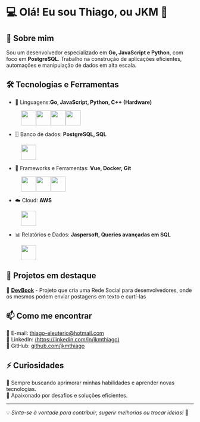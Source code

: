 # 💻 Olá! Eu sou Thiago, ou JKM 👋

## 🚀 Sobre mim
Sou um desenvolvedor especializado em **Go, JavaScript e Python**, com foco em **PostgreSQL**. Trabalho na construção de aplicações eficientes, automações e manipulação de dados em alta escala.

## 🛠️ Tecnologias e Ferramentas  
- 🔹 Linguagens:**Go, JavaScript, Python, C++ (Hardware)**
<div style="display: flex; flex-direction: row; margin-left: 40px;">
  <img loading="lazy" src="https://cdn.jsdelivr.net/gh/devicons/devicon@latest/icons/go/go-original.svg" width="40" height="40" />
  <img loading="lazy" src="https://cdn.jsdelivr.net/gh/devicons/devicon@latest/icons/javascript/javascript-original.svg" width="40" height="40" />
  <img loading="lazy" src="https://cdn.jsdelivr.net/gh/devicons/devicon@latest/icons/python/python-original.svg" width="40" height="40" />
  <img loading="lazy" src="https://cdn.jsdelivr.net/gh/devicons/devicon@latest/icons/arduino/arduino-original-wordmark.svg" width="40" height="40" />
</div>

- 🗄️ Banco de dados: **PostgreSQL, SQL**
<img style="margin-left: 40px" loading="lazy" src="https://cdn.jsdelivr.net/gh/devicons/devicon@latest/icons/postgresql/postgresql-original.svg" width="40" height="40" />

- 🔧 Frameworks e Ferramentas: **Vue, Docker, Git**

<div style="display: flex; flex-direction: row; margin-left: 40px">
  <img loading="lazy" src="https://cdn.jsdelivr.net/gh/devicons/devicon@latest/icons/vuejs/vuejs-original.svg" width="40" height="40" />
  <img loading="lazy" src="https://cdn.jsdelivr.net/gh/devicons/devicon@latest/icons/docker/docker-original.svg" width="40" height="40" />
  <img loading="lazy" src="https://cdn.jsdelivr.net/gh/devicons/devicon@latest/icons/git/git-original.svg" width="40" height="40" />  
</div>

- ☁️ Cloud: **AWS**
<img style="margin-left: 40px" loading="lazy" src="https://cdn.jsdelivr.net/gh/devicons/devicon@latest/icons/amazonwebservices/amazonwebservices-original-wordmark.svg" width="40" height="40" />

- 📊 Relatórios e Dados: **Jaspersoft, Queries avançadas em SQL**
<img style="margin-left: 40px" loading="lazy" src="https://s.cafebazaar.ir/images/icons/com.jaspersoft.android.jaspermobile-17e553fa-7865-4aac-9cf3-b48a466ab6bf_512x512.png?x-img=v1/resize,h_256,w_256,lossless_false/optimize" width="40" height="40" />

## 📌 Projetos em destaque  
🔹 **[DevBook](https://github.com/jkmthiago/devbook)** - Projeto que cria uma Rede Social para desenvolvedores, onde os mesmos podem enviar postagens em texto e curtí-las 

## 📫 Como me encontrar  
📧 E-mail: [thiago-eleuterio@hotmail.com](mailto:thiago-eleuterio@hotmail.com)  
🔗 LinkedIn: [(https://linkedin.com/in/jkmthiago)](https://www.linkedin.com/in/jkmthiago/)  
🐙 GitHub: [github.com/jkmthiago](https://github.com/jkmthiago)  

## ⚡ Curiosidades  
🔸 Sempre buscando aprimorar minhas habilidades e aprender novas tecnologias.  
🔸 Apaixonado por desafios e soluções eficientes.  

---

💡 *Sinta-se à vontade para contribuir, sugerir melhorias ou trocar ideias!* 🚀
